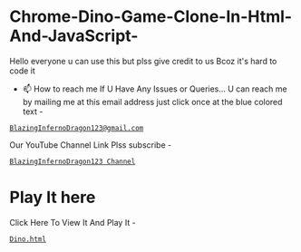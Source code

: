 # Chrome-Dino-Game-Clone-In-Html-And-JavaScript-
Hello everyone u can use this but plss give credit to us Bcoz it's hard to code it 
- 📫 How to reach me If U Have Any Issues or Queries... U can reach me by mailing me at this email address just click once at the blue colored text - <a href="mailto:bibhabbarua@gmail.com">
```
BlazingInfernoDragon123@gmail.com
```
</a>

Our YouTube Channel Link Plss subscribe -
<a href="https://youtube.com/channel/UC94rjmYz21IBREgkLaQ7NVA">
```
BlazingInfernoDragon123 Channel
```
</a>

# Play It here

Click Here To View It And Play It -
<a href="https://www.chromedino.com/">
```
Dino.html
```
</a>
